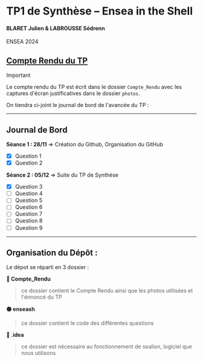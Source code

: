 # TP1 de Synthèse – Ensea in the Shell
#### BLARET Julien & LABROUSSE Sédrenn
ENSEA 2024

## [Compte Rendu du TP](Compte_Rendu/CR.md)
> [!IMPORTANT]
>Le compte rendu du TP est écrit dans le dossier `Compte_Rendu` avec les captures d'écran justificatives dans le dossier `photos`.

On tiendra ci-joint le journal de bord de l'avancée du TP :

---

## Journal de Bord

**Séance 1 : 28/11** => Création du Github, Organisation du GitHub
- [x] Question 1
- [x] Question 2

**Séance 2 : 05/12** => Suite du TP de Synthèse
- [x] Question 3
- [ ] Question 4
- [ ] Question 5
- [ ] Question 6
- [ ] Question 7
- [ ] Question 8
- [ ] Question 9
      
---

## Organisation du Dépôt : 

Le dépot se réparti en 3 dossier :

**🔵 Compte_Rendu**
>ce dossier contient le Compte Rendu ainsi que les photos utilisées et l'énnoncé du TP

**🟢 enseash**
>ce dossier contient le code des différentes questions

**🔴 .idea**
>ce dossier est nécessaire au fonctionnement de sealion, logiciel que nous utilisons




      
